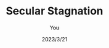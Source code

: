 ---
title: Secular Stagnation
date: 2023/3/21
description: Unfortunately, we are trapped into an economic regime which is in a complete reversal of sustainable increasing living standards in the past multiple decades.
tag: paper
author: You
---
